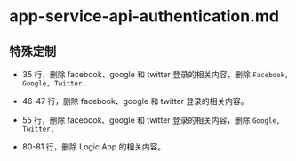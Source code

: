 # app-service-api-authentication.md

## 特殊定制

* 35 行，删除 facebook、google 和 twitter 登录的相关内容，删除 `Facebook, Google, Twitter,`

* 46-47 行，删除 facebook、google 和 twitter 登录的相关内容。

* 55 行，删除 facebook、google 和 twitter 登录的相关内容，删除 `Google, Twitter,`

* 80-81 行，删除 Logic App 的相关内容。